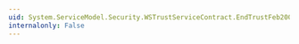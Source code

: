 ```yaml
---
uid: System.ServiceModel.Security.WSTrustServiceContract.EndTrustFeb2005Cancel(System.IAsyncResult)
internalonly: False
---
```

